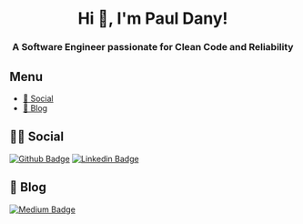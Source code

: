 <h1 align="center">Hi 👋, I'm Paul Dany!</h1>
<h3 align="center">A Software Engineer passionate for Clean Code and Reliability</h3>

## Menu
- [👨 Social](#-social-)
- [📝 Blog](#--blog-)
 
## 👨👩 Social

[![Github Badge](https://img.shields.io/badge/-Github-000?style=flat-square&logo=Github&logoColor=white&link=https://github.com/PDFAtauchi)](https://github.com/PDFAtauchi)
[![Linkedin Badge](https://img.shields.io/badge/-LinkedIn-blue?style=flat-square&logo=Linkedin&logoColor=white&link=https://www.linkedin.com/in/paul-dany-flores-atauchi/)](https://www.linkedin.com/in/paul-dany-flores-atauchi/)

## 📝 Blog
[![Medium Badge](https://img.shields.io/badge/Medium-12100E?style=for-the-badge&logo=medium&logoColor=white&link=https://medium.com/@floresatauchi)](https://medium.com/@floresatauchi)
